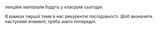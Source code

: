 лекційні матеріали будуть у класрумі сьогодні. 

В рамках першої теми в нас рекурентні послідовності. Шоб визначити наступний елемент, треба знати попередні.